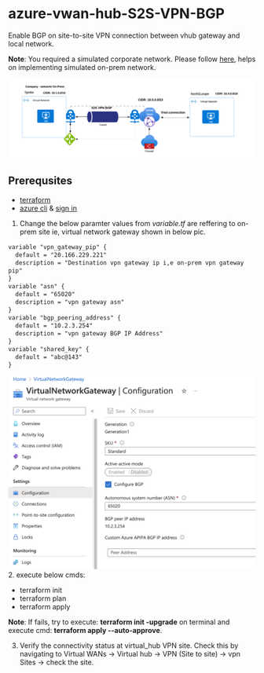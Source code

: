 # azure-vwan-hub-S2S-VPN-BGP

Enable BGP on site-to-site VPN connection between vhub gateway and local network.

**Note**: You required a simulated corporate network. Please follow [here](https://github.com/sree7k7/tf_vnet_vpn_lgw_bastion), helps on implementing simulated on-prem network.

![diagram](/pics/VWAN-S2S-VPN-BGP.png)
## Prerequsites
- [terraform](https://developer.hashicorp.com/terraform/tutorials/aws-get-started/install-cli)
- [azure cli](https://learn.microsoft.com/en-us/cli/azure/install-azure-cli) & [sign in](https://learn.microsoft.com/en-us/cli/azure/authenticate-azure-cli)

1. Change the below paramter values from *variable.tf* are reffering to on-prem site ie, virtual network gateway shown in below pic.
```
variable "vpn_gateway_pip" {
  default = "20.166.229.221"
  description = "Destination vpn gateway ip i,e on-prem vpn gateway pip"
}
variable "asn" {
  default = "65020"
  description = "vpn gateway asn"
}
variable "bgp_peering_address" {
  default = "10.2.3.254"
  description = "vpn gateway BGP IP Address"
}
variable "shared_key" {
  default = "abc@143"
}

```
![diagram](/pics/on-prem-vpn-gateway.png)
2. execute below cmds:
   - terraform init
   - terraform plan
   - terraform apply

**Note**: If fails, try to execute: **terraform init -upgrade** on terminal and execute cmd: **terraform apply --auto-approve**.

3. Verify the connectivity status at virtual_hub VPN site. Check this by navigating to Virtual WANs -> Virtual hub -> VPN (Site to site) -> vpn Sites -> check the site.